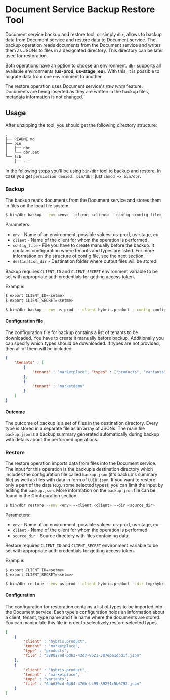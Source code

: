 # Document Service Backup Restore Tool

Document service backup and restore tool, or simply `dbr`, allows to backup data from Document service 
and restore data to Document service. The backup operation reads documents from the Document service and 
writes them as JSONs to files in a designated directory. This directory can be later used for restoration.
  
Both operations have an option to choose an environment. `dbr` supports all available environments 
(__us-prod__, __us-stage__, __eu__). With this, it is possible to migrate data from one environment to another.
     
The restore operation uses Document service's _raw write_ feature. Documents are being inserted 
as they are written in the backup files, metadata information is not changed. 

## Usage

After unzipping the tool, you should get the following directory structure: 

```
.
├── README.md
├── bin
│   ├── dbr
│   └── dbr.bat
└── lib
    ├── ...
```

In the following steps you'll be using `bin/dbr` tool to backup and restore.
In case you get `permission denied: bin/dbr`, just `chmod +x bin/dbr`. 

### Backup

The backup reads documents from the Document service and stores them in files on the local file system. 

``` bash
$ bin/dbr backup --env <env> --client <client> --config <config_file> --out <destination_dir>
```

Parameters: 
 
-	`env` - Name of an environment, possible values: us-prod, us-stage, eu.
-	`client` - Name of the client for whom the operation is performed.
-	`config_file` - File you have to create manually before the backup. It contains configuration where tenants and types are listed. For more information on the structure of config file, see the next section.
-	`destination_dir` - Destination folder where output files will be stored.

Backup requires `CLIENT_ID` and `CLIENT_SECRET` environment variable to be set with appropriate auth credentials for getting access token.

Example:

``` bash
$ export CLIENT_ID=<setme>
$ export CLIENT_SECRET=<setme>

$ bin/dbr backup --env us-prod  --client hybris.product --config config.json --out tmp/hybris_product_backup
```

#### Configuration file

The configuration file for backup contains a list of tenants to be downloaded. You have to create it manually before backup. 
Additionally you can specify which types should be downloaded. If types are not provided, then all of them will be included.


``` json
{
	"tenants" : [
		{
			"tenant" : "marketplace", "types" : ["products", "variants"]
		},
		{
			"tenant" : "marketdemo" 
		}
	]
}
```

#### Outcome 

The outcome of backup is a set of files in the destination directory. Every type is stored in a separate file as an array of JSONs. 
The main file `backup.json` is a backup summary generated automatically during backup with details about the performed operations.  

### Restore

The restore operation imports data from files into the Document service. The input for this operation is 
the backup's destination directory which includes the configuration file called `backup.json` (it's backup's summary file) 
as well as files with data in form of `UUID.json`. 
If you want to restore only a part of the data (e.g. some selected types), you can limit the input by editing the `backup.json`. 
More information on the `backup.json` file can be found in the Configuration section.

``` bash
$ bin/dbr restore --env <env> --client <client> --dir <source_dir>
```

Parameters: 
 
-	`env` - Name of an environment, possible values: us-prod, us-stage, eu.
-	`client` - Name of the client for whom the operation is performed.
-	`source_dir` - Source directory with files containing data. 

Restore requires `CLIENT_ID` and `CLIENT_SECRET` environment variable to be set with appropriate auth credentials for getting access token.

Example:

``` bash
$ export CLIENT_ID=<setme>
$ export CLIENT_SECRET=<setme>

$ bin/dbr restore --env us-prod --client hybris.product --dir tmp/hybris_product_backup
```

#### Configuration

The configuration for restoration contains a list of types to be imported into the Document service. 
Each type's configuration holds an information about a client, tenant, type name and file name where the documents are stored.
You can manipulate this file in order to selectively restore selected types.

``` json
[
    {
        "client" : "hybris.product",
        "tenant" : "marketplace",
        "type" : "products",
        "file" : "388027ed-bdb2-43d7-8b21-387eba1dbd1f.json"
    },
    {
        "client" : "hybris.product",
        "tenant" : "marketplace",
        "type" : "variants",
        "file" : "6ab630cd-0404-476b-bc99-89271c5b0792.json"
    }
]
````
